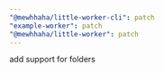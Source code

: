```yaml
---
"@mewhhaha/little-worker-cli": patch
"example-worker": patch
"@mewhhaha/little-worker": patch
---
```


add support for folders
